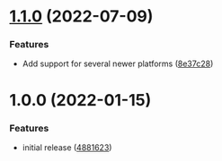 # [1.1.0](https://github.com/de-it-krachten/ansible-role-adjoin/compare/v1.0.0...v1.1.0) (2022-07-09)


### Features

* Add support for several newer platforms ([8e37c28](https://github.com/de-it-krachten/ansible-role-adjoin/commit/8e37c285814a796a27c61a931dc7960f6a4beb51))

# 1.0.0 (2022-01-15)


### Features

* initial release ([4881623](https://github.com/de-it-krachten/ansible-role-adjoin/commit/488162344ad7b3abf648c36038e1a1503ec31667))
